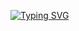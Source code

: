 <a href="https://git.io/typing-svg"><img src="https://readme-typing-svg.herokuapp.com?font=Fira+code&duration=4000&pause=1000&color=FF5D5D&width=435&lines=%22Hi+%2C+my+name+is+Revanth.P+;I'm+currently+working+on+developing+;my+skills+in+web+development." alt="Typing SVG" /></a>
